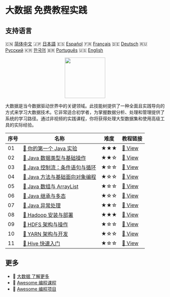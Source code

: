 # 大数据 免费教程实践

## 支持语言

🇨🇳 [简体中文](README_zh.md) 🇯🇵 [日本語](README_ja.md) 🇪🇸 [Español](README_es.md) 🇫🇷 [Français](README_fr.md) 🇩🇪 [Deutsch](README_de.md) 🇷🇺 [Русский](README_ru.md) 🇰🇷 [한국어](README_ko.md) 🇧🇷 [Português](README_pt.md) 🇺🇸 [English](README.md) 

<div align="center">
<img width="128px" src="https://file.labex.io/path/4y59cs2oEeJr.png">
</div>

大数据是当今数据驱动世界中的关键领域。此技能树提供了一种全面且实践导向的方式来学习大数据技术。它非常适合初学者，为掌握数据分析、处理和管理提供了系统的学习路径。通过非视频的实践课程，你将获得处理大型数据集和使用高级工具的实际经验。

|   序号 | 名称                                                                                                                           | 难度   | 教程链接                                                                                                |
|--------|--------------------------------------------------------------------------------------------------------------------------------|--------|---------------------------------------------------------------------------------------------------------|
|     01 | [📖 你的第一个 Java 实验](https://labex.io/zh/tutorials/java-your-first-java-lab-411751)                                       | ★★★    | [🔗 View](https://labex.io/zh/tutorials/java-your-first-java-lab-411751)                                |
|     02 | [📖 Java 数据类型与基础操作](https://labex.io/zh/tutorials/java-java-data-types-and-basic-operations-413744)                   | ★★☆    | [🔗 View](https://labex.io/zh/tutorials/java-java-data-types-and-basic-operations-413744)               |
|     03 | [📖 Java 控制流：条件语句与循环](https://labex.io/zh/tutorials/java-java-control-flow-conditionals-and-loops-413751)           | ★☆☆    | [🔗 View](https://labex.io/zh/tutorials/java-java-control-flow-conditionals-and-loops-413751)           |
|     04 | [📖 Java 方法与基础面向对象编程](https://labex.io/zh/tutorials/java-java-methods-and-basic-object-oriented-programming-413809) | ★☆☆    | [🔗 View](https://labex.io/zh/tutorials/java-java-methods-and-basic-object-oriented-programming-413809) |
|     05 | [📖 Java 数组与 ArrayList](https://labex.io/zh/tutorials/java-java-arrays-and-arraylists-413820)                               | ★☆☆    | [🔗 View](https://labex.io/zh/tutorials/java-java-arrays-and-arraylists-413820)                         |
|     06 | [📖 Java 继承与多态](https://labex.io/zh/tutorials/java-java-inheritance-and-polymorphism-413825)                              | ★☆☆    | [🔗 View](https://labex.io/zh/tutorials/java-java-inheritance-and-polymorphism-413825)                  |
|     07 | [📖 Java 异常处理](https://labex.io/zh/tutorials/java-java-exception-handling-413830)                                          | ★★☆    | [🔗 View](https://labex.io/zh/tutorials/java-java-exception-handling-413830)                            |
|     08 | [📖 Hadoop 安装与部署](https://labex.io/zh/tutorials/linux-hadoop-installation-and-deployment-272321)                          | ★★★    | [🔗 View](https://labex.io/zh/tutorials/linux-hadoop-installation-and-deployment-272321)                |
|     09 | [📖 HDFS 架构与操作](https://labex.io/zh/tutorials/hadoop-architecture-and-operations-of-hdfs-272320)                          | ★☆☆    | [🔗 View](https://labex.io/zh/tutorials/hadoop-architecture-and-operations-of-hdfs-272320)              |
|     10 | [📖 YARN 架构与开发](https://labex.io/zh/tutorials/linux-yarn-architecture-and-development-272324)                             | ★☆☆    | [🔗 View](https://labex.io/zh/tutorials/linux-yarn-architecture-and-development-272324)                 |
|     11 | [📖 Hive 快速入门](https://labex.io/zh/tutorials/linux-quick-start-to-hive-272323)                                             | ★☆☆    | [🔗 View](https://labex.io/zh/tutorials/linux-quick-start-to-hive-272323)                               |

## 更多

- 🔗 [大数据 了解更多](https://labex.io/zh/skilltrees/bigdata)
- 🔗 [Awesome 编程课程](https://github.com/labex-labs/awesome-programming-courses)
- 🔗 [Awesome 编程项目](https://github.com/labex-labs/awesome-programming-projects)

